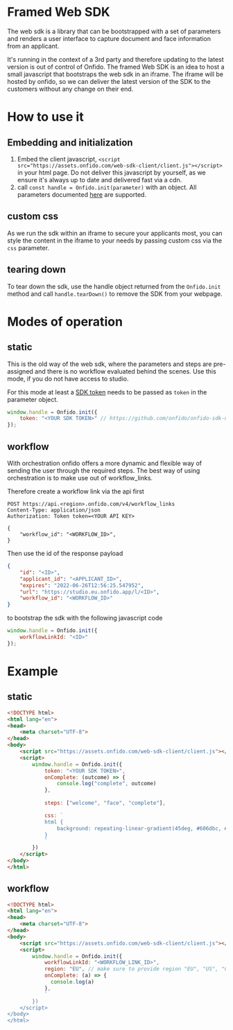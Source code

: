 # Framed Web SDK

The web sdk is a library that can be bootstrapped with a set of parameters and renders a user interface to capture document and face 
information from an applicant.

It's running in the context of a 3rd party and therefore updating to the latest version is out of control of Onfido. The 
framed Web SDK is an idea to host a small javascript that bootstraps the web sdk in an iframe. The iframe will be hosted 
by onfido, so we can deliver the latest version of the SDK to the customers without any change on their end.

# How to use it
## Embedding and initialization

1. Embed the client javascript, `<script src="https://assets.onfido.com/web-sdk-client/client.js"></script>` in your html page. Do not deliver this javascript by yourself, as we ensure it's always up to date and delivered fast via a cdn.
2. call `const handle = Onfido.init(parameter)` with an object. All parameters documented [here](https://github.com/onfido/onfido-sdk-ui#6-initialize-the-sdk) are supported.

## custom css

As we run the sdk within an iframe to secure your applicants most, you can style the content in the iframe to your needs by passing custom css via
the `css` parameter.

## tearing down

To tear down the sdk, use the handle object returned from the `Onfido.init` method and call `handle.tearDown()` to remove the SDK from your webpage.

# Modes of operation
## static
         
This is the old way of the web sdk, where the parameters and steps are pre-assigned and there is no workflow evaluated 
behind the scenes. Use this mode, if you do not have access to studio.

For this mode at least a [SDK token](https://github.com/onfido/onfido-sdk-ui#3-generate-an-sdk-token) needs to be passed 
as `token` in the parameter object.

```js
window.handle = Onfido.init({
    token: "<YOUR SDK TOKEN>" // https://github.com/onfido/onfido-sdk-ui#3-generate-an-sdk-token
});
```
                                                                                                
## workflow

With orchestration onfido offers a more dynamic and flexible way of sending the user through the required steps. The best
way of using orchestration is to make use out of workflow_links.

Therefore create a workflow link via the api first

```http request
POST https://api.<region>.onfido.com/v4/workflow_links
Content-Type: application/json
Authorization: Token token=<YOUR API KEY>

{
    "workflow_id": "<WORKFLOW_ID>",
}
```

Then use the id of the response payload

```json
{
    "id": "<ID>",
    "applicant_id": "<APPLICANT_ID>",
    "expires": "2022-06-26T12:56:25.547952",
    "url": "https://studio.eu.onfido.app/l/<ID>",
    "workflow_id": "<WORKFLOW_ID>"
}
```

to bootstrap the sdk with the following javascript code

```js
window.handle = Onfido.init({
    workflowLinkId: "<ID>"
});
```

# Example
## static

```html
<!DOCTYPE html>
<html lang="en">
<head>
    <meta charset="UTF-8">
</head>
<body>
    <script src="https://assets.onfido.com/web-sdk-client/client.js"></script>
    <script>
        window.handle = Onfido.init({
            token: "<YOUR SDK TOKEN>",
            onComplete: (outcome) => {
                console.log("complete", outcome)
            },
            
            steps: ["welcome", "face", "complete"],

            css: `
            html {
                background: repeating-linear-gradient(45deg, #606dbc, #606dbc 10px, #465298 10px, #465298 20px);
            }
            `
        })
    </script>
</body>
</html>
```

## workflow

```html
<!DOCTYPE html>
<html lang="en">
<head>
    <meta charset="UTF-8">
</head>
<body>
    <script src="https://assets.onfido.com/web-sdk-client/client.js"></script>
    <script>
        window.handle = Onfido.init({
            workflowLinkId: "<WORKFLOW_LINK_ID>",
            region: "EU", // make sure to provide region "EU", "US", "CA"
            onComplete: (a) => {
              console.log(a)
            },
            `
        })
    </script>
</body>
</html>
```


